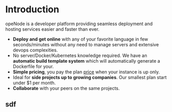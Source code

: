 # Introduction

opeNode is a developer platform providing seamless deployment and hosting services
easier and faster than ever. 

- **Deploy and get online** with any of your favorite language in few seconds/minutes without
any need to manage servers and extensive devops complexities.
- No server/Docker/Kubernetes knowledge required. We have an **automatic build template system** which will automatically generate a Dockerfile for your.
- **Simple pricing**, you pay the plan [price](/pricing) when your instance is up only.
- Ideal for **side projects up to growing companies**. Our smallest plan start under $1
per month.
- **Collaborate** with your peers on the same projects.

## sdf

